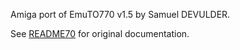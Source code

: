 Amiga port of EmuTO770 v1.5 by Samuel DEVULDER.

See [README70](README70.txt) for original documentation.
